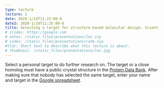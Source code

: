 ```yaml
---
type: lecture
lecture: 1
date: 2020-1/14T11:25:00-6
date2: 2020-1/16T11:25:00-6
title: Selecting a target for structure-based molecular design. Scientific considerations including availability and size of a structure or close homolog and drugability. Business considerations including market landscape.
# slides: https://google.com
# notes: /static_files/presentations/lec.zip
# codes: /static_files/presentations/code.zip
#tldr: Short text to describe what this lecture is about.
# thumbnail: /static_files/presentations/lec.jpg
---
```

Select a personal target to do further research on. The target or a close homolog must have a public crystal structure in the [Protein Data Bank](https://www.rcsb.org). After making sure that nobody has selected the same target, enter your name and target in the [Google spreadsheet](https://docs.google.com/spreadsheets/d/1iaSiJNi3YfHuG2_asuYWpRpvoEVHWazjbY5Ebx0BKGY/edit?usp=sharing).